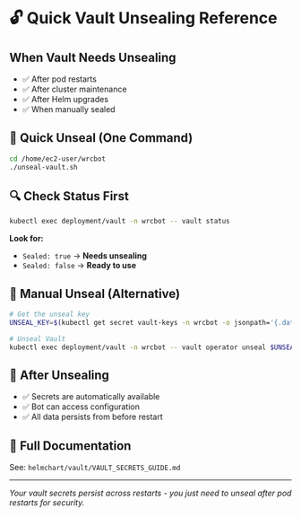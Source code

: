 # 🔓 Quick Vault Unsealing Reference

## When Vault Needs Unsealing
- ✅ After pod restarts
- ✅ After cluster maintenance  
- ✅ After Helm upgrades
- ✅ When manually sealed

## 🚀 Quick Unseal (One Command)
```bash
cd /home/ec2-user/wrcbot
./unseal-vault.sh
```

## 🔍 Check Status First
```bash
kubectl exec deployment/vault -n wrcbot -- vault status
```

**Look for:**
- `Sealed: true` → **Needs unsealing**
- `Sealed: false` → **Ready to use**

## 🔑 Manual Unseal (Alternative)
```bash
# Get the unseal key
UNSEAL_KEY=$(kubectl get secret vault-keys -n wrcbot -o jsonpath='{.data.unseal-key}' | base64 -d)

# Unseal Vault
kubectl exec deployment/vault -n wrcbot -- vault operator unseal $UNSEAL_KEY
```

## 🎯 After Unsealing
- ✅ Secrets are automatically available
- ✅ Bot can access configuration
- ✅ All data persists from before restart

## 📖 Full Documentation
See: `helmchart/vault/VAULT_SECRETS_GUIDE.md`

---
*Your vault secrets persist across restarts - you just need to unseal after pod restarts for security.*
